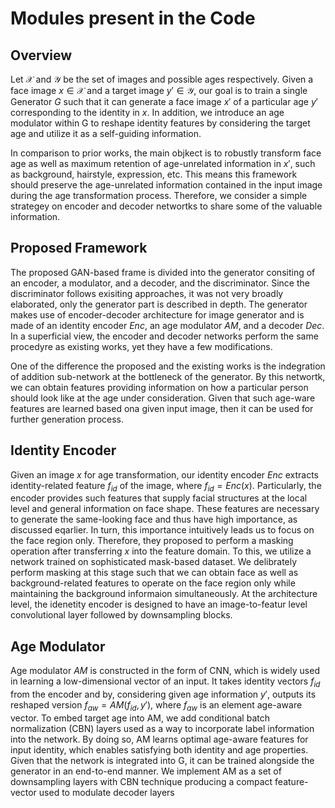 # Modules present in the Code

## Overview

Let $\mathcal{X}$ and $\mathcal{Y}$ be the set of images and possible ages respectively. Given a face image $x\in\mathcal{X}$ and a target image $y'\in\mathcal{Y}$, our goal is to train a single Generator $G$ such that it can generate a face image $x'$ of a particular age $y'$ corresponding to the identity in $x$. In addition, we introduce an age modulator within G to reshape identity features by considering the target age and utilize it as a self-guiding information.

In comparison to prior works, the main objkect is to robustly transform face age as well as maximum retention of age-unrelated information in $x'$, such as background, hairstyle, expression, etc. This means this framework should preserve the age-unrelated information contained in the input image during the age transformation process. Therefore, we consider a simple strategey on encoder and decoder networtks to share some of the valuable information.

## Proposed Framework

The proposed GAN-based frame is divided into the generator consiting of an encoder, a modulator, and a decoder, and the discriminator. Since the discriminator follows exisiting approaches, it was not very broadly elaborated, only the generator part is described in depth. The generator makes use of encoder-decoder architecture for image generator and is made of an identity encoder $Enc$, an age modulator $AM$, and a decoder $Dec$. In a superficial view, the encoder and decoder networks perform the same procedyre as existing works, yet they have a few modifications.

One of the difference the proposed and the existing works is the indegration of addition sub-network at the bottleneck of the generator. By this networtk, we can obtain features providing information on how a particular person should look like at the age under consideration. Given that such age-ware features are learned based ona given input image, then it can be used for further generation process.

## Identity Encoder
Given an image $x$ for age transformation, our identity encoder $Enc$ extracts identity-related feature $f_{id}$ of the image, where $f_{id}=Enc(x)$. Particularly, the encoder provides such features that supply facial structures at the local level and general information on face shape. These features are necessary to generate the same-looking face and thus have high importance, as discussed eqarlier. In turn, this importance intuitively leads us to focus on the face region only. Therefore, they proposed to perform a masking operation after transferring $x$ into the feature domain. To this, we utilize a network trained on sophisticated mask-based dataset. We delibrately perform masking at this stage such that we can obtain face as well as background-related features to operate on the face region only while maintaining the background informaion simultaneously. At the architecture level, the idenetity encoder is designed to have an image-to-featur level convolutional layer followed by downsampling blocks.

## Age Modulator
Age modulator $AM$ is constructed in the form of CNN, which is widely used in learning a low-dimensional vector of an input. It takes identity vectors $f_{id}$ from the encoder and by, considering given age information $y'$, outputs its reshaped version $f_{aw} = AM(f_{id}, y')$, where $f_{aw}$ is an element age-aware vector. To embed target age into AM, we add conditional batch normalization (CBN) layers used as a way to incorporate label information into the network. By doing so, AM learns optimal age-aware features for input identity, which enables satisfying both identity and age properties. Given that the network is integrated into G, it can be trained alongside the generator in an end-to-end manner. We implement AM as a set of downsampling layers with CBN technique producing a compact feature-vector used to modulate decoder layers
